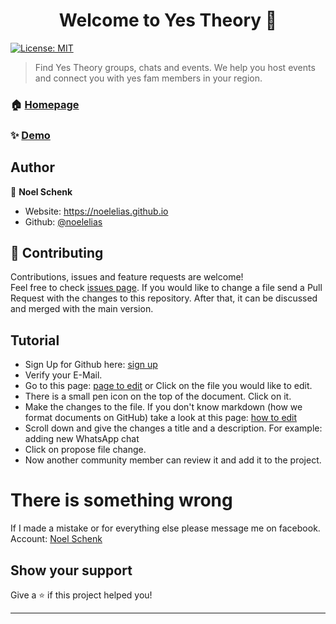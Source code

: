 <h1 align="center">Welcome to Yes Theory 👋</h1>
<p>
  <a href="#" target="_blank">
    <img alt="License: MIT" src="https://img.shields.io/badge/License-MIT-yellow.svg" />
  </a>
</p>

> Find Yes Theory groups, chats and events. We help you host events and connect you with yes fam members in your region.

### 🏠 [Homepage](https://yes-theory.github.io)

### ✨ [Demo](https://yes-theory.github.io)

## Author

👤 **Noel Schenk**

* Website: https://noelelias.github.io
* Github: [@noelelias](https://github.com/noelelias)

## 🤝 Contributing

Contributions, issues and feature requests are welcome!<br />Feel free to check [issues page](https://github.com/Yes-Theory/yes-theory.github.io/issues).
If you would like to change a file send a Pull Request with the changes to this repository. After that, it can be discussed and merged with the main version.

## Tutorial  

* Sign Up for Github here: [sign up](https://github.com/join)
* Verify your E-Mail.
* Go to this page: [page to edit](https://github.com/Yes-Theory/yes-theory.github.io) or Click on the file you would like to edit.
* There is a small pen icon on the top of the document. Click on it.
* Make the changes to the file. If you don't know markdown (how we format documents on GitHub) take a look at this page: [how to edit](https://help.github.com/en/github/writing-on-github/basic-writing-and-formatting-syntax)
* Scroll down and give the changes a title and a description. For example: adding new WhatsApp chat
* Click on propose file change.
* Now another community member can review it and add it to the project.  

# There is something wrong  

If I made a mistake or for everything else please message me on facebook.  
Account: [Noel Schenk](https://www.facebook.com/noel.elias.schenk)

## Show your support

Give a ⭐️ if this project helped you!

***
